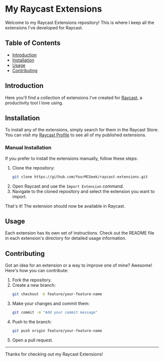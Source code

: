 # My Raycast Extensions

Welcome to my Raycast Extensions repository! This is where I keep all the extensions I've developed for Raycast.

## Table of Contents

- [Introduction](#introduction)
- [Installation](#installation)
- [Usage](#usage)
- [Contributing](#contributing)

## Introduction

Here you'll find a collection of extensions I've created for [Raycast](https://www.raycast.com), a productivity tool I love using.

## Installation

To install any of the extensions, simply search for them in the Raycast Store. You can visit my [Raycast Profile](https://www.raycast.com/YourMCGeek) to see all of my published extensions.

### Manual Installation

If you prefer to install the extensions manually, follow these steps:

1. Clone the repository:
    ```bash
    git clone https://github.com/YourMCGeek/raycast-extensions.git
    ```
2. Open Raycast and use the `Import Extension` command.
3. Navigate to the cloned repository and select the extension you want to import.

That's it! The extension should now be available in Raycast.

## Usage

Each extension has its own set of instructions. Check out the README file in each extension's directory for detailed usage information.

## Contributing

Got an idea for an extension or a way to improve one of mine? Awesome! Here's how you can contribute:

1. Fork the repository.
2. Create a new branch:
    ```bash
    git checkout -b feature/your-feature-name
    ```
3. Make your changes and commit them:
    ```bash
    git commit -m "Add your commit message"
    ```
4. Push to the branch:
    ```bash
    git push origin feature/your-feature-name
    ```
5. Open a pull request.

---

Thanks for checking out my Raycast Extensions!